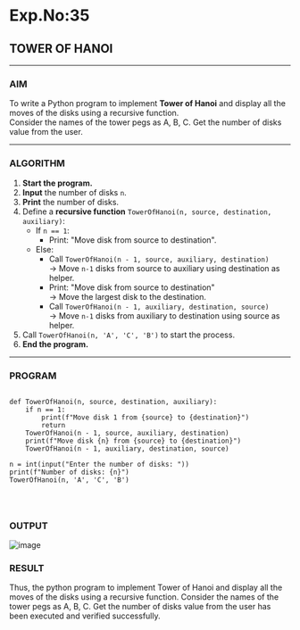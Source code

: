 # Exp.No:35  
## TOWER OF HANOI

---

### AIM  
To write a Python program to implement **Tower of Hanoi** and display all the moves of the disks using a recursive function.  
Consider the names of the tower pegs as A, B, C. Get the number of disks value from the user.

---

### ALGORITHM  

1. **Start the program.**
2. **Input** the number of disks `n`.
3. **Print** the number of disks.
4. Define a **recursive function** `TowerOfHanoi(n, source, destination, auxiliary)`:
   - If `n == 1`:
     - Print: "Move disk from source to destination".
   - Else:
     - Call `TowerOfHanoi(n - 1, source, auxiliary, destination)`  
       → Move `n-1` disks from source to auxiliary using destination as helper.
     - Print: "Move disk from source to destination"  
       → Move the largest disk to the destination.
     - Call `TowerOfHanoi(n - 1, auxiliary, destination, source)`  
       → Move `n-1` disks from auxiliary to destination using source as helper.
5. Call `TowerOfHanoi(n, 'A', 'C', 'B')` to start the process.
6. **End the program.**

---

### PROGRAM  

```

def TowerOfHanoi(n, source, destination, auxiliary):
    if n == 1:
        print(f"Move disk 1 from {source} to {destination}")
        return
    TowerOfHanoi(n - 1, source, auxiliary, destination)
    print(f"Move disk {n} from {source} to {destination}")
    TowerOfHanoi(n - 1, auxiliary, destination, source)

n = int(input("Enter the number of disks: "))
print(f"Number of disks: {n}")
TowerOfHanoi(n, 'A', 'C', 'B')




```

### OUTPUT


![image](https://github.com/user-attachments/assets/dbc40d35-e519-4a34-84d1-c5797c45414e)

### RESULT
Thus, the python program to implement Tower of Hanoi and display all the moves of the disks using a recursive function.
Consider the names of the tower pegs as A, B, C. Get the number of disks value from the user has been executed and verified successfully.
